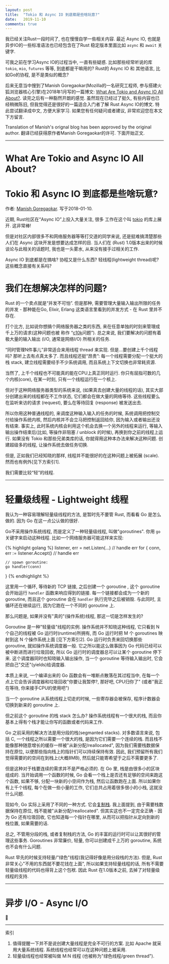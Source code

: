 ```yaml
---
layout: post
title:  "Tokio 和 Async IO 到底都是些啥玩意?"
date:   2019-11-10
comments: true
---
```


我已经关注Rust一段时间了, 也在慢慢自学一些相关内容. 最近
Async IO, 也就是异步IO的一些标准语法也已经包含在了Rust
稳定版本里面比如 `async` 和 `await` 关键字.

可我之前在学习Async IO的过程当中, 一直有些疑惑. 比如那些经常听说的库 `tokio`, `mio`, `futures` 等等, 
到底都是干嘛用的? Rust的 Async IO 和 其他语言, 比如Go的协程, 是不是类似的概念?

后来无意当中搜到了Manish Goregaokar(Mozilla的一名研究工程师, 参与搭建火狐浏览器核心引擎)在2018年1月写的一篇博文:
[What Are Tokio and Async IO All About?](https://manishearth.github.io/blog/2018/01/10/whats-tokio-and-async-io-all-about/). 
读完之后有一种豁然开朗的感觉. 虽然现在已经过了挺久,
有些内容也已经稍微陈旧, 但我觉得还是很好的一篇适合入门者了解
Rust Async IO的博文. 特此尝试翻译成中文, 方便大家学习.
如果您有任何疑问或者建议, 非常欢迎您在本文下方留言.

Translation of Manish's orignal blog has been approved by the original author.
翻译已经获得原作者Manish Goregaokar的许可. 下面开始正文.

---

# What Are Tokio and Async IO All About?
# Tokio 和 Async IO 到底都是些啥玩意?
作者: [Manish Goregaokar](https://manishearth.github.io/blog/2018/01/10/whats-tokio-and-async-io-all-about/).
写于2018-01-10.

近期, Rust社区在“Async IO”上投入大量关注, 很多
工作在这个叫 [tokio](https://github.com/tokio-rs/)
的库上展开. 这非常棒!

但是对社区内部很多不和网络服务器等等打交道的同学来说,
还是挺难搞清楚那些人们在 Async 这块开发是想要达成怎样的目.
当人们在 (Rust) 1.0版本出来的时候谈论与此相关的话题时, 
我也是一头雾水, 从来没有接手过相关的工作.

Async IO 到底都是在搞啥? 协程又是什么东西? 
轻线程(lightweight thread)呢? 这些概念直接有关系吗?

# 我们在想解决怎样的问题?

Rust 的一个卖点就是“并发不可怕”. 但是那种,
需要管理大量输入输出所限的任务的并发 - 那种能在Go, 
Elixir, Erlang 这类语言里看到的并发方式 - 在
Rust 里并不存在.

打个比方, 比如说你想搞个网络服务器之类的东西,
来在任意单独的时刻来管理成千上万的请求(这种问题也被
称作 “[c10k](https://en.wikipedia.org/wiki/C10k_problem)问题”). 总之来说, 我们要解决的问题有着极大量的输入输出 (I/O, 通常是网络I/O) 所相关的任务.

“同时管理N件事儿”非常适合来用线程 thread 来实现. 但是...要创建上千个线程吗? 那听上去有点真太多了. 而且线程还挺“昂贵”: 每一个线程需要分配一个挺大的栈 stack, 建立线程需要经手不少系统调用, 而且系统上下文切换也非常耗资源.

当然了, 上千个线程也不可能真的能在CPU上真正同时运行. 你只有屈指可数的几个内核(core), 在某一时刻, 只有一个线程运行在一个核上.

但对于这种网络服务器类型的系统来说, (如果真去创建大量的线程的话), 其实大部分创建出来的线程都在不工作状态, 它们都会在做大量的网络等待. 这些线程要么在监听来访的请求 (request), 要么在等待回复 (response) 被发送出去.

所以你用这种普通线程的, 来调度这种输入输入的任务的时候, 系统调用把控制交付给操作系统内核, 然后内核并不会立马把控制返回给你, 因为输入或者输出还没有结束. 事实上, 此时系统内核会利用这个机会去换一个另外的线程来运行, 等输入输出操作结束后(比如, 等操作非阻塞 / unblock 的时候), 再换到你之前的线程上运行. 如果没有 Tokio 和那些兄弟类库的话, 你就得用这种本办法来解决这种问题. 创建超级多的线程, 让操作系统去做任务切换.

但是, 正如我们已经知晓的那样, 线程并不能很好的在这种问题上被拓展 (scale). 然而也有例外[见下方索引1].

我们需要比较“轻”的线程.

---
# 轻量级线程 - Lightweight 线程

我认为一种容易理解轻量级线程的方法, 是暂时先不要管 Rust, 而看看 Go 是怎么做的. 因为 Go 在这一点公认做的很好.

Go不采用操作系统线程, 而是定义了一种轻量级线程, 叫做"goroutines". 你用 `go` 关键字来启动这种线程. 比如一个网络服务器可能这样来实现:

{% highlight golang %}
listener, err = net.Listen(...)
// handle err
for {
    conn, err := listener.Accept()
    // handle err

    // spawn goroutine:
    go handler(conn)
}
{% endhighlight %}

这里用一个循环, 等待新的 TCP 链接, 之后创建一个 goroutine , 这个 goroutine 会开始运行 `handler` 函数来响应得到的链接. 每一个链接都会成为一个新的 goroutine, 而且这个 goroutine 会在 `handler` 执行完毕之后被销毁. 与此同时, 主循环还在继续运行, 因为它跑在一个不同的 goroutine 上.

那么问题是, 如果并没有"真的"(操作系统)线程, 那这一切是怎样发生的?

Goroutine 是一种"轻量级"线程的实例. 操作系统并不知晓这种线程, 它只看到 N 个自己的线程被 Go 运行时(runtime)所拥有, 而 Go 运行时把 M 个 goroutines 映射到这 N 个操作系统上面 [见下方索引2]. Go 运行时负责来回切换那些 goroutine, 就如操作系统调度器一般. 它之所以能这么做事因为 Go 代码已经可以被中断进而进行垃圾回收, 所以 Go 运行时的调度器总可以让某个 goroutine 停下来. 这个调度器同时也知晓输入输出操作, 当一个 goroutine 等待输入输出时, 它会把自己"交还"(yields)给调度器.

本质上来说, 一个编译出来的 Go 函数会有一堆断点散落在其过程当中, 在每一个点上它会告诉调度器和垃圾回收"你要让我暂停?, 那好吧, CPU归你了" (或者"我正在等待, 你来接手CPU的使用吧")

当一个 goroutine 从系统线程上切走的时候, 一些寄存器会被保存, 程序计数器会切换到新来的 goroutine 上.

但之前这个 goroutine 的栈 stack 怎么办? 操作系统线程有一个很大的栈, 而且你基本上得有个栈才能让你写的函数或者代码来工作.

Go 之前采用的解决方法是用分段的栈(segmanted stacks). 对多数语言来说, 包括 C, 一个线程之所以需要一个很大的栈, 是因为它们需要一个连续的栈. 而且栈不能像那种随意增长的缓存一样被"从新分配/reallocated", 因为我们需要栈数据保持在原位, 以便那些指向栈上的指针们可以持续保持有效. 因此, 我们预留所有我们觉得需要的的空间在到栈上(大概8MB), 然后就只能寄希望于之后不需要更多了.

但是这种对于栈要连续的需求并不是严格必须的. 在 Go 里, 栈是由很多小的区块组成的. 当开始调用一个函数的时候, Go 会看一个栈上是否还有足够的空间来跑这个函数, 如果不够, 分配一块新的小空间作为栈, 然后让函数跑在上面. 所以如果你有上千个线程, 每个在做一些小量的工作, 它们总共占用着很多很小的小栈, 这就没什么问题.

现如今, Go 实际上采用了不同的一种方式. 它会[复制栈](https://blog.cloudflare.com/how-stacks-are-handled-in-go/). 我上面提到, 由于需要栈数据保持在原位, 栈不能被"从新分配/reallocated". 但其实这也不一定完全正确 - 因为 Go 还有垃圾回收, 它也知道每一个指针在哪里, 从而可以把指针从定向到新的栈位置, 如果需要的话.

总之, 不管用分段的栈, 或者复制栈的方法, Go 的丰富的运行时可以让其很好的管理这些事务. Goroutines 非常廉价, 轻量, 你可以创建成千上万的 goroutine, 系统也不会有什么问题.

Rust 早先的时候支持轻量/"绿色"线程(我记得好像是用分段栈的方法). 但是, Rust 非常关心"不用的东西就不要花钱在上面", 所以如果支持轻量线程的话, 所有不需要轻量级线程的代码也得背上这个包袱. 因此 Rust 在1.0版本之前, 去掉了对轻量级线程的支持.

---

# 异步 I/O - Async I/O

 🗼

---

索引
1. 值得提醒一下并不是说创建大量线程是完全不可行的方案. 比如 Apache 就采用大量系统线程. 系统线程也经常可以在这种问题上被采用.
2. 轻量级线程也经常被叫做 M:N 线程 (也被称为"绿色线程/green thread").